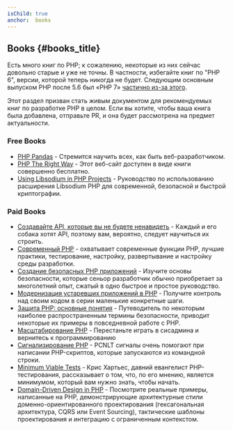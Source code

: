```yaml
---
isChild: true
anchor:  books
---
```


## Books {#books_title}

Есть много книг по PHP; к сожалению, некоторые из них сейчас довольно старые и уже не точны. В частности, избегайте книг
по "PHP 6", версии, которой теперь никогда не будет. Следующим основным выпуском PHP после 5.6 был «PHP 7»
[частично из-за этого](https://wiki.php.net/rfc/php6).

Этот раздел призван стать живым документом для рекомендуемых книг по разработке PHP в целом. Если вы хотите, чтобы ваша
книга была добавлена, отправьте PR, и она будет рассмотрена на предмет актуальности.

### Free Books

* [PHP Pandas](http://daylerees.com/php-pandas/) - Стремится научить всех, как быть веб-разработчиком.
* [PHP The Right Way](https://leanpub.com/phptherightway/) - Этот веб-сайт доступен в виде книги совершенно бесплатно.
* [Using Libsodium in PHP Projects](https://paragonie.com/book/pecl-libsodium) - Руководство по использованию расширения
Libsodium PHP для современной, безопасной и быстрой криптографии.

### Paid Books

* [Создавайте API, которые вы не будете ненавидеть](https://apisyouwonthate.com/) - Каждый и его собака хотят API,
поэтому вам, вероятно, следует научиться их строить.
* [Современный PHP](https://www.oreilly.com/library/view/modern-php/9781491905173/) - охватывает современные функции PHP, лучшие практики, тестирование, настройку, развертывание и настройку среды разработки.
* [Создание безопасных PHP приложений](https://leanpub.com/buildingsecurephpapps) - Изучите основы безопасности, которые сеньор
разработчик обычно приобретает за многолетний опыт, сжатый в одно быстрое и простое руководство.
* [Модернизация устаревших приложений в PHP](https://leanpub.com/mlaphp) - Получите контроль над своим кодом в серии
маленькие конкретные шаги.
* [Защита PHP: основные понятия](https://leanpub.com/securingphp-coreconcepts) - Путеводитель по некоторым наиболее распространенным
термины безопасности, приводит некоторые их примеры в повседневной работе с PHP.
* [Масштабирование PHP](http://www.scalingphpbook.com/) - Перестаньте играть в сисадмина и вернитесь к программированию
* [Сигнализирование PHP](https://leanpub.com/signalingphp) - PCNLT сигналы очень помогают при написании PHP-скриптов, которые
запускаются из командной строки.
* [Minimum Viable Tests](https://leanpub.com/minimumviabletests) - Крис Хартьес, давний евангелист PHP-тестирования, рассказывает о том, что, по его мнению, является минимумом, который вам нужно знать, чтобы начать.
* [Domain-Driven Design in PHP](https://leanpub.com/ddd-in-php) - Посмотрите реальные примеры, написанные на PHP, демонстрирующие архитектурные стили доменно-ориентированного проектирования (гексагональная архитектура, CQRS или Event Sourcing), тактические шаблоны проектирования и интеграцию с ограниченным контекстом.
